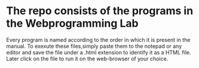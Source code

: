 # The repo consists of the programs in the Webprogramming Lab

Every program is named according to the order in which it is present in the manual.
To exexute these files,simply paste them to the notepad or any editor and save the file under a .html extension to identify it as a HTML file.
Later click on the file to run it on the web-browser of your choice.
